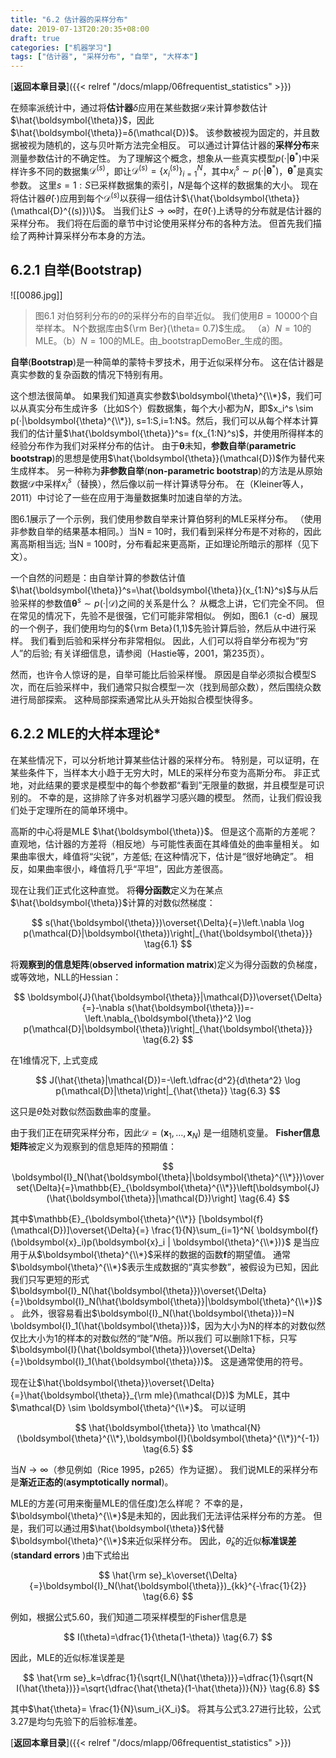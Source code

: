 ```yaml
---
title: "6.2 估计器的采样分布"
date: 2019-07-13T20:20:35+08:00
draft: true
categories: ["机器学习"]
tags: ["估计器", "采样分布", "自举", "大样本"]
---
```



[**返回本章目录**]({{< relref "/docs/mlapp/06frequentist_statistics" >}})

在频率派统计中，通过将**估计器**$\delta$应用在某些数据$\mathcal{D}$来计算参数估计$\hat{\boldsymbol{\theta}}$，因此$\hat{\boldsymbol{\theta}}=δ(\mathcal{D})$。 该参数被视为固定的，并且数据被视为随机的，这与贝叶斯方法完全相反。 可以通过计算估计器的**采样分布**来测量参数估计的不确定性。 为了理解这个概念，想象从一些真实模型$p(·|\boldsymbol{\theta}^*)$中采样许多不同的数据集$\mathcal{D}^{(s)}$，即让$\mathcal{D}^{(s)}= \left\{x_i^{(s)}\right\}_{i=1}^N$，其中$x_i^s \sim p(·|\boldsymbol{\theta}^*)$，$\boldsymbol{\theta}^*$是真实参数。 这里$s = 1:S$已采样数据集的索引，$N$是每个这样的数据集的大小。 现在将估计器$\hat{\theta}(·)$应用到每个$\mathcal{D}^{(s)}$以获得一组估计$\{\hat{\boldsymbol{\theta}}(\mathcal{D}^{(s)})\}$。 当我们让$S\to \infty$时，在$\hat{\theta}(·)$上诱导的分布就是估计器的采样分布。 我们将在后面的章节中讨论使用采样分布的各种方法。 但首先我们描绘了两种计算采样分布本身的方法。

<!--more-->

## 6.2.1 自举\(Bootstrap\)

![[0086.jpg]]

> 图6.1 对伯努利分布的$\hat{\theta}$的采样分布的自举近似。 我们使用$B = 10000$个自举样本。 N个数据库由${\rm Ber}(\theta= 0.7)$生成。 （a）$N = 10$的MLE。（b）$N = 100$的MLE。由_bootstrapDemoBer_生成的图。

**自举**\(**Bootstrap**\)是一种简单的蒙特卡罗技术，用于近似采样分布。 这在估计器是真实参数的复杂函数的情况下特别有用。

这个想法很简单。 如果我们知道真实参数$\boldsymbol{\theta}^{\\*}$，我们可以从真实分布生成许多（比如S个）假数据集，每个大小都为$N$，即$x_i^s \sim p(·|\boldsymbol{\theta}^{\\*}), s=1:S,i=1:N$。然后，我们可以从每个样本计算我们的估计量$\hat{\boldsymbol{\theta}}^s= f(x_{1:N}^s)$，并使用所得样本的经验分布作为我们对采样分布的估计。 由于$\boldsymbol{\theta}$未知，**参数自举**\(**parametric bootstrap**\)的思想是使用$\hat{\boldsymbol{\theta}}(\mathcal{D})$作为替代来生成样本。 另一种称为**非参数自举**\(**non-parametric bootstrap**\)的方法是从原始数据$\mathcal{D}$中采样$x_i^s$（替换），然后像以前一样计算诱导分布。 在（Kleiner等人，2011）中讨论了一些在应用于海量数据集时加速自举的方法。

图6.1展示了一个示例，我们使用参数自举来计算伯努利的MLE采样分布。 （使用非参数自举的结果基本相同。）当N = 10时，我们看到采样分布是不对称的，因此离高斯相当远; 当N = 100时，分布看起来更高斯，正如理论所暗示的那样（见下文）。

一个自然的问题是：由自举计算的参数估计值$\hat{\boldsymbol{\theta}}^s=\hat{\boldsymbol{\theta}}(x_{1:N}^s)$与从后验采样的参数值$\boldsymbol{\theta}^s \sim p(·| \mathcal{D})$之间的关系是什么？ 从概念上讲，它们完全不同。 但在常见的情况下，先验不是很强，它们可能非常相似。 例如，图6.1（c-d）展现的一个例子，我们使用均匀的${\rm Beta}(1,1)$先验计算后验，然后从中进行采样。 我们看到后验和采样分布非常相似。 因此，人们可以将自举分布视为“穷人”的后验; 有关详细信息，请参阅（Hastie等，2001，第235页）。

然而，也许令人惊讶的是，自举可能比后验采样慢。 原因是自举必须拟合模型S次，而在后验采样中，我们通常只拟合模型一次（找到局部众数），然后围绕众数进行局部探索。 这种局部探索通常比从头开始拟合模型快得多。

## 6.2.2 MLE的大样本理论\*

在某些情况下，可以分析地计算某些估计器的采样分布。 特别是，可以证明，在某些条件下，当样本大小趋于无穷大时，MLE的采样分布变为高斯分布。 非正式地，对此结果的要求是模型中的每个参数都“看到”无限量的数据，并且模型是可识别的。 不幸的是，这排除了许多对机器学习感兴趣的模型。 然而，让我们假设我们处于定理所在的简单环境中。

高斯的中心将是MLE $\hat{\boldsymbol{\theta}}$。 但是这个高斯的方差呢？ 直观地，估计器的方差将（相反地）与可能性表面在其峰值处的曲率量相关。 如果曲率很大，峰值将“尖锐”，方差低; 在这种情况下，估计是“很好地确定”。 相反，如果曲率很小，峰值将几乎“平坦”，因此方差很高。

现在让我们正式化这种直觉。 将**得分函数**定义为在某点$\hat{\boldsymbol{\theta}}$计算的对数似然梯度：

$$
s(\hat{\boldsymbol{\theta}})\overset{\Delta}{=}\left.\nabla \log p(\mathcal{D}|\boldsymbol{\theta})\right|_{\hat{\boldsymbol{\theta}}} \tag{6.1}
$$

将**观察到的信息矩阵**\(**observed information matrix**\)定义为得分函数的负梯度，或等效地，NLL的Hessian：

$$
\boldsymbol{J}(\hat{\boldsymbol{\theta}}|\mathcal{D})\overset{\Delta}{=}-\nabla s(\hat{\boldsymbol{\theta}})=-\left.\nabla_{\boldsymbol{\theta}}^2 \log p(\mathcal{D}|\boldsymbol{\theta})\right|_{\hat{\boldsymbol{\theta}}} \tag{6.2}
$$

在1维情况下, 上式变成

$$
J(\hat{\theta}|\mathcal{D})=-\left.\dfrac{d^2}{d\theta^2} \log p(\mathcal{D}|\theta)\right|_{\hat{\theta}} \tag{6.3}
$$

这只是$\hat{\theta}$处对数似然函数曲率的度量。

由于我们正在研究采样分布，因此$\mathcal{D} =(\boldsymbol{x}_1,\dots,\boldsymbol{x}_N)$ 是一组随机变量。 **Fisher信息矩阵**被定义为观察到的信息矩阵的预期值：

$$
\boldsymbol{I}_N(\hat{\boldsymbol{\theta}|\boldsymbol{\theta}^{\\*}})\overset{\Delta}{=}\mathbb{E}_{\boldsymbol{\theta}^{\\*}}\left[\boldsymbol{J}(\hat{\boldsymbol{\theta}}|\mathcal{D})\right] \tag{6.4}
$$

其中$\mathbb{E}_{\boldsymbol{\theta}^{\\*}} [\boldsymbol{f}(\mathcal{D})]\overset{\Delta}{=} \frac{1}{N}\sum_{i=1}^N{ \boldsymbol{f}(\boldsymbol{x}_i)p(\boldsymbol{x}_i | \boldsymbol{\theta}^{\\*})}$ 是当应用于从$\boldsymbol{\theta}^{\\*}$采样的数据的函数$\boldsymbol{f}$的期望值。 通常$\boldsymbol{\theta}^{\\*}$表示生成数据的“真实参数”，被假设为已知，因此我们只写更短的形式$\boldsymbol{I}_N(\hat{\boldsymbol{\theta}})\overset{\Delta}{=}\boldsymbol{I}_N(\hat{\boldsymbol{\theta}}|\boldsymbol{\theta}^{\\*})$。 此外，很容易看出$\boldsymbol{I}_N(\hat{\boldsymbol{\theta}})=N \boldsymbol{I}_1(\hat{\boldsymbol{\theta}})$，因为大小为N的样本的对数似然仅比大小为1的样本的对数似然的“陡”$N$倍。所以我们 可以删除1下标，只写$\boldsymbol{I}(\hat{\boldsymbol{\theta}})\overset{\Delta}{=}\boldsymbol{I}_1(\hat{\boldsymbol{\theta}})$。 这是通常使用的符号。

现在让$\hat{\boldsymbol{\theta}}\overset{\Delta}{=}\hat{\boldsymbol{\theta}}_{\rm mle}(\mathcal{D})$ 为MLE，其中$\mathcal{D} \sim \boldsymbol{\theta}^{\\*}$。 可以证明

$$
\hat{\boldsymbol{\theta}} \to \mathcal{N}(\boldsymbol{\theta}^{\\*},\boldsymbol{I}(\boldsymbol{\theta}^{\\*})^{-1}) \tag{6.5}
$$

当$N\to \infty$（参见例如（Rice 1995，p265）作为证据）。 我们说MLE的采样分布是**渐近正态的**\(**asymptotically normal**\)。

MLE的方差\(可用来衡量MLE的信任度\)怎么样呢？ 不幸的是，$\boldsymbol{\theta}^{\\*}$是未知的，因此我们无法评估采样分布的方差。 但是，我们可以通过用$\hat{\boldsymbol{\theta}}$代替$\boldsymbol{\theta}^{\\*}$来近似采样分布。 因此，$\hat{\theta}_k$的近似**标准误差**\(**standard errors** \)由下式给出

$$
\hat{\rm se}_k\overset{\Delta}{=}\boldsymbol{I}_N(\hat{\boldsymbol{\theta}})_{kk}^{-\frac{1}{2}} \tag{6.6}
$$

例如，根据公式5.60，我们知道二项采样模型的Fisher信息是

$$
I(\theta)=\dfrac{1}{\theta(1-\theta)} \tag{6.7}
$$

因此，MLE的近似标准误差是

$$
\hat{\rm se}_k=\dfrac{1}{\sqrt{I_N(\hat{\theta})}}=\dfrac{1}{\sqrt{N I(\hat{\theta})}}=\sqrt{\dfrac{\hat{\theta}(1-\hat{\theta})}{N}} \tag{6.8}
$$

其中$\hat{\theta}= \frac{1}{N}\sum_i{X_i}$。 将其与公式3.27进行比较，公式3.27是均匀先验下的后验标准差。

[**返回本章目录**]({{< relref "/docs/mlapp/06frequentist_statistics" >}})

​

